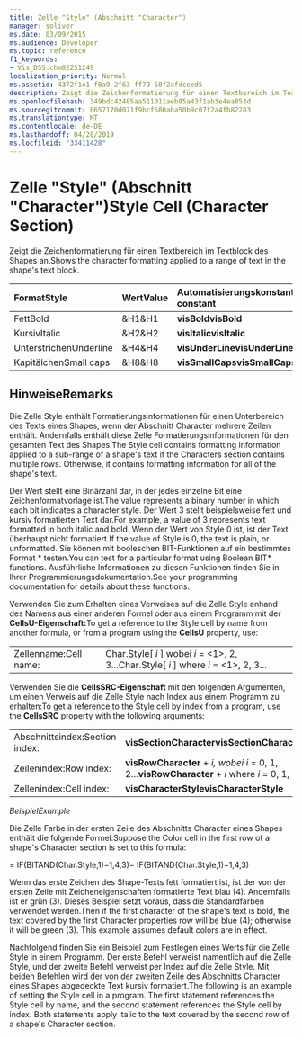 ```yaml
---
title: Zelle "Style" (Abschnitt "Character")
manager: soliver
ms.date: 03/09/2015
ms.audience: Developer
ms.topic: reference
f1_keywords:
- Vis_DSS.chm82251249
localization_priority: Normal
ms.assetid: 4372f1e1-f0a9-2f63-ff79-58f2afdceed5
description: Zeigt die Zeichenformatierung für einen Textbereich im Textblock des Shapes an.
ms.openlocfilehash: 349bdc42485aa511011aeb85a43f1ab3e4ea853d
ms.sourcegitcommit: 8657170d071f9bcf680aba50b9c07f2a4fb82283
ms.translationtype: MT
ms.contentlocale: de-DE
ms.lasthandoff: 04/28/2019
ms.locfileid: "33411428"
---
```

# <a name="style-cell-character-section"></a><span data-ttu-id="8b2aa-103">Zelle "Style" (Abschnitt "Character")</span><span class="sxs-lookup"><span data-stu-id="8b2aa-103">Style Cell (Character Section)</span></span>

<span data-ttu-id="8b2aa-104">Zeigt die Zeichenformatierung für einen Textbereich im Textblock des Shapes an.</span><span class="sxs-lookup"><span data-stu-id="8b2aa-104">Shows the character formatting applied to a range of text in the shape's text block.</span></span>
  
|<span data-ttu-id="8b2aa-105">**Format**</span><span class="sxs-lookup"><span data-stu-id="8b2aa-105">**Style**</span></span>|<span data-ttu-id="8b2aa-106">**Wert**</span><span class="sxs-lookup"><span data-stu-id="8b2aa-106">**Value**</span></span>|<span data-ttu-id="8b2aa-107">**Automatisierungskonstante**</span><span class="sxs-lookup"><span data-stu-id="8b2aa-107">**Automation constant**</span></span>|
|:-----|:-----|:-----|
| <span data-ttu-id="8b2aa-108">Fett</span><span class="sxs-lookup"><span data-stu-id="8b2aa-108">Bold</span></span>  <br/> | <span data-ttu-id="8b2aa-109">&amp;H1</span><span class="sxs-lookup"><span data-stu-id="8b2aa-109">&amp;H1</span></span>  <br/> |<span data-ttu-id="8b2aa-110">**visBold**</span><span class="sxs-lookup"><span data-stu-id="8b2aa-110">**visBold**</span></span> <br/> |
| <span data-ttu-id="8b2aa-111">Kursiv</span><span class="sxs-lookup"><span data-stu-id="8b2aa-111">Italic</span></span>  <br/> | <span data-ttu-id="8b2aa-112">&amp;H2</span><span class="sxs-lookup"><span data-stu-id="8b2aa-112">&amp;H2</span></span>  <br/> |<span data-ttu-id="8b2aa-113">**visItalic**</span><span class="sxs-lookup"><span data-stu-id="8b2aa-113">**visItalic**</span></span> <br/> |
| <span data-ttu-id="8b2aa-114">Unterstrichen</span><span class="sxs-lookup"><span data-stu-id="8b2aa-114">Underline</span></span>  <br/> | <span data-ttu-id="8b2aa-115">&amp;H4</span><span class="sxs-lookup"><span data-stu-id="8b2aa-115">&amp;H4</span></span>  <br/> |<span data-ttu-id="8b2aa-116">**visUnderLine**</span><span class="sxs-lookup"><span data-stu-id="8b2aa-116">**visUnderLine**</span></span> <br/> |
| <span data-ttu-id="8b2aa-117">Kapitälchen</span><span class="sxs-lookup"><span data-stu-id="8b2aa-117">Small caps</span></span>  <br/> | <span data-ttu-id="8b2aa-118">&amp;H8</span><span class="sxs-lookup"><span data-stu-id="8b2aa-118">&amp;H8</span></span>  <br/> |<span data-ttu-id="8b2aa-119">**visSmallCaps**</span><span class="sxs-lookup"><span data-stu-id="8b2aa-119">**visSmallCaps**</span></span> <br/> |
   
## <a name="remarks"></a><span data-ttu-id="8b2aa-120">Hinweise</span><span class="sxs-lookup"><span data-stu-id="8b2aa-120">Remarks</span></span>

<span data-ttu-id="8b2aa-p101">Die Zelle Style enthält Formatierungsinformationen für einen Unterbereich des Texts eines Shapes, wenn der Abschnitt Character mehrere Zeilen enthält. Andernfalls enthält diese Zelle Formatierungsinformationen für den gesamten Text des Shapes.</span><span class="sxs-lookup"><span data-stu-id="8b2aa-p101">The Style cell contains formatting information applied to a sub-range of a shape's text if the Characters section contains multiple rows. Otherwise, it contains formatting information for all of the shape's text.</span></span>
  
<span data-ttu-id="8b2aa-123">Der Wert stellt eine Binärzahl dar, in der jedes einzelne Bit eine Zeichenformatvorlage ist.</span><span class="sxs-lookup"><span data-stu-id="8b2aa-123">The value represents a binary number in which each bit indicates a character style.</span></span> <span data-ttu-id="8b2aa-124">Der Wert 3 stellt beispielsweise fett und kursiv formatierten Text dar.</span><span class="sxs-lookup"><span data-stu-id="8b2aa-124">For example, a value of 3 represents text formatted in both italic and bold.</span></span> <span data-ttu-id="8b2aa-125">Wenn der Wert von Style 0 ist, ist der Text überhaupt nicht formatiert.</span><span class="sxs-lookup"><span data-stu-id="8b2aa-125">If the value of Style is 0, the text is plain, or unformatted.</span></span> <span data-ttu-id="8b2aa-126">Sie können mit booleschen BIT-Funktionen auf ein bestimmtes Format \* testen.</span><span class="sxs-lookup"><span data-stu-id="8b2aa-126">You can test for a particular format using Boolean BIT\* functions.</span></span> <span data-ttu-id="8b2aa-127">Ausführliche Informationen zu diesen Funktionen finden Sie in Ihrer Programmierungsdokumentation.</span><span class="sxs-lookup"><span data-stu-id="8b2aa-127">See your programming documentation for details about these functions.</span></span>
  
<span data-ttu-id="8b2aa-128">Verwenden Sie zum Erhalten eines Verweises auf die Zelle Style anhand des Namens aus einer anderen Formel oder aus einem Programm mit der **CellsU-Eigenschaft:**</span><span class="sxs-lookup"><span data-stu-id="8b2aa-128">To get a reference to the Style cell by name from another formula, or from a program using the **CellsU** property, use:</span></span> 
  
|||
|:-----|:-----|
| <span data-ttu-id="8b2aa-129">Zellenname:</span><span class="sxs-lookup"><span data-stu-id="8b2aa-129">Cell name:</span></span>  <br/> | <span data-ttu-id="8b2aa-130">Char.Style[  *i*  ] wobei  *i*  = <1>, 2, 3...</span><span class="sxs-lookup"><span data-stu-id="8b2aa-130">Char.Style[  *i*  ]            where  *i*  = <1>, 2, 3...</span></span>  <br/> |
   
<span data-ttu-id="8b2aa-131">Verwenden Sie die **CellsSRC-Eigenschaft** mit den folgenden Argumenten, um einen Verweis auf die Zelle Style nach Index aus einem Programm zu erhalten:</span><span class="sxs-lookup"><span data-stu-id="8b2aa-131">To get a reference to the Style cell by index from a program, use the **CellsSRC** property with the following arguments:</span></span> 
  
|||
|:-----|:-----|
| <span data-ttu-id="8b2aa-132">Abschnittsindex:</span><span class="sxs-lookup"><span data-stu-id="8b2aa-132">Section index:</span></span>  <br/> |<span data-ttu-id="8b2aa-133">**visSectionCharacter**</span><span class="sxs-lookup"><span data-stu-id="8b2aa-133">**visSectionCharacter**</span></span> <br/> |
| <span data-ttu-id="8b2aa-134">Zeilenindex:</span><span class="sxs-lookup"><span data-stu-id="8b2aa-134">Row index:</span></span>  <br/> |<span data-ttu-id="8b2aa-135">**visRowCharacter**  +   *i,* *wobei i* = 0, 1, 2...</span><span class="sxs-lookup"><span data-stu-id="8b2aa-135">**visRowCharacter** +  *i*            where  *i*  = 0, 1, 2...</span></span>  <br/> |
| <span data-ttu-id="8b2aa-136">Zellenindex:</span><span class="sxs-lookup"><span data-stu-id="8b2aa-136">Cell index:</span></span>  <br/> |<span data-ttu-id="8b2aa-137">**visCharacterStyle**</span><span class="sxs-lookup"><span data-stu-id="8b2aa-137">**visCharacterStyle**</span></span> <br/> |
   
 <span data-ttu-id="8b2aa-138">*Beispiel*</span><span class="sxs-lookup"><span data-stu-id="8b2aa-138">*Example*</span></span> 
  
<span data-ttu-id="8b2aa-139">Die Zelle Farbe in der ersten Zeile des Abschnitts Character eines Shapes enthält die folgende Formel:</span><span class="sxs-lookup"><span data-stu-id="8b2aa-139">Suppose the Color cell in the first row of a shape's Character section is set to this formula:</span></span>
  
<span data-ttu-id="8b2aa-140">= IF(BITAND(Char.Style,1)=1,4,3)</span><span class="sxs-lookup"><span data-stu-id="8b2aa-140">= IF(BITAND(Char.Style,1)=1,4,3)</span></span>
  
<span data-ttu-id="8b2aa-p103">Wenn das erste Zeichen des Shape-Texts fett formatiert ist, ist der von der ersten Zeile mit Zeicheneigenschaften formatierte Text blau (4). Andernfalls ist er grün (3). Dieses Beispiel setzt voraus, dass die Standardfarben verwendet werden.</span><span class="sxs-lookup"><span data-stu-id="8b2aa-p103">Then if the first character of the shape's text is bold, the text covered by the first Character properties row will be blue (4); otherwise it will be green (3). This example assumes default colors are in effect.</span></span>
  
<span data-ttu-id="8b2aa-p104">Nachfolgend finden Sie ein Beispiel zum Festlegen eines Werts für die Zelle Style in einem Programm. Der erste Befehl verweist namentlich auf die Zelle Style, und der zweite Befehl verweist per Index auf die Zelle Style. Mit beiden Befehlen wird der von der zweiten Zeile des Abschnitts Character eines Shapes abgedeckte Text kursiv formatiert.</span><span class="sxs-lookup"><span data-stu-id="8b2aa-p104">The following is an example of setting the Style cell in a program. The first statement references the Style cell by name, and the second statement references the Style cell by index. Both statements apply italic to the text covered by the second row of a shape's Character section.</span></span>
  

